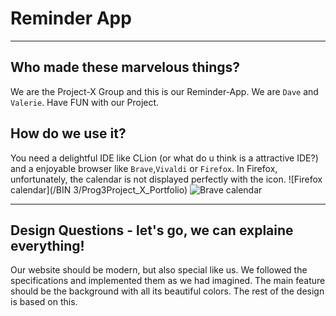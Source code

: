 # Reminder App

***

## Who made these marvelous things?

We are the Project-X Group and this is our Reminder-App. We are `Dave` and `Valerie`.
Have FUN with our Project.


## How do we use it?

You need a delightful IDE like CLion (or what do u think is a attractive IDE?) and a enjoyable browser like `Brave`,`Vivaldi` or `Firefox`.
In Firefox, unfortunately, the calendar is not displayed perfectly with the icon.
![Firefox calendar](/BIN 3/Prog3Project_X_Portfolio)
![Brave calendar](![image](https://user-images.githubusercontent.com/92167892/154850428-1ac10cd1-8cb2-42fd-8a85-cb5222d954cf.png))

***

## Design Questions - let's go, we can explaine everything!

Our website should be modern, but also special like us. We followed the specifications and implemented them as we had imagined.
The main feature should be the background with all its beautiful colors. The rest of the design is based on this.
